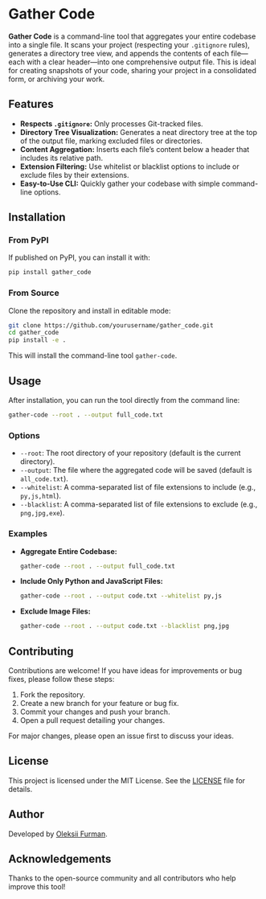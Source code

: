 # Gather Code

**Gather Code** is a command-line tool that aggregates your entire codebase into a single file. It scans your project (respecting your `.gitignore` rules), generates a directory tree view, and appends the contents of each file—each with a clear header—into one comprehensive output file. This is ideal for creating snapshots of your code, sharing your project in a consolidated form, or archiving your work.

## Features

- **Respects `.gitignore`:** Only processes Git-tracked files.
- **Directory Tree Visualization:** Generates a neat directory tree at the top of the output file, marking excluded files or directories.
- **Content Aggregation:** Inserts each file’s content below a header that includes its relative path.
- **Extension Filtering:** Use whitelist or blacklist options to include or exclude files by their extensions.
- **Easy-to-Use CLI:** Quickly gather your codebase with simple command-line options.

## Installation

### From PyPI

If published on PyPI, you can install it with:

```bash
pip install gather_code
```

### From Source

Clone the repository and install in editable mode:

```bash
git clone https://github.com/yourusername/gather_code.git
cd gather_code
pip install -e .
```

This will install the command-line tool `gather-code`.

## Usage

After installation, you can run the tool directly from the command line:

```bash
gather-code --root . --output full_code.txt
```

### Options

- `--root`: The root directory of your repository (default is the current directory).
- `--output`: The file where the aggregated code will be saved (default is `all_code.txt`).
- `--whitelist`: A comma-separated list of file extensions to include (e.g., `py,js,html`).
- `--blacklist`: A comma-separated list of file extensions to exclude (e.g., `png,jpg,exe`).

### Examples

- **Aggregate Entire Codebase:**

  ```bash
  gather-code --root . --output full_code.txt
  ```

- **Include Only Python and JavaScript Files:**

  ```bash
  gather-code --root . --output code.txt --whitelist py,js
  ```

- **Exclude Image Files:**

  ```bash
  gather-code --root . --output code.txt --blacklist png,jpg
  ```

## Contributing

Contributions are welcome! If you have ideas for improvements or bug fixes, please follow these steps:

1. Fork the repository.
2. Create a new branch for your feature or bug fix.
3. Commit your changes and push your branch.
4. Open a pull request detailing your changes.

For major changes, please open an issue first to discuss your ideas.

## License

This project is licensed under the MIT License. See the [LICENSE](LICENSE) file for details.

## Author

Developed by [Oleksii Furman](https://github.com/ofurman).

## Acknowledgements

Thanks to the open-source community and all contributors who help improve this tool!

